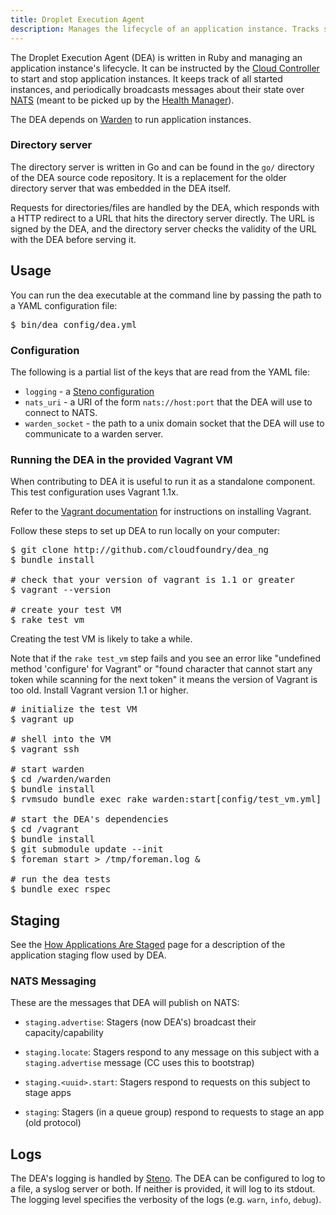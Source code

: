 ```yaml
---
title: Droplet Execution Agent
description: Manages the lifecycle of an application instance. Tracks started instances and broadcasts state messages. 
---
```


The Droplet Execution Agent (DEA) is written in Ruby and managing an application instance's lifecycle. It can be instructed by the [Cloud Controller](./cloud-controller.html) to start and stop application instances. It keeps track of all started instances, and periodically broadcasts messages about their state over [NATS](./messaging-nats.html) (meant to be picked up by the [Health Manager](./health-manager.html)).

The DEA depends on [Warden](./warden.html) to run application instances.

### Directory server

The directory server is written in Go and can be found in the `go/` directory of the DEA source code repository. It is a replacement for the older directory server that was embedded in the DEA itself.

Requests for directories/files are handled by the DEA, which responds with a HTTP redirect to a URL that hits the directory server directly.  The URL is signed by the DEA, and the directory server checks the validity of the URL with the DEA before serving it.

## Usage

You can run the dea executable at the command line by passing the path to a YAML configuration file:

<pre class="terminal">
$ bin/dea config/dea.yml
</pre>

### Configuration

The following is a partial list of the keys that are read from the YAML file:

* `logging` - a [Steno configuration](http://github.com/cloudfoundry/steno#from-yaml-file)
* `nats_uri` - a URI of the form `nats://host:port` that the DEA will use to connect to NATS.
* `warden_socket` - the path to a unix domain socket that the DEA will use to communicate to a warden server.

### Running the DEA in the provided Vagrant VM

When contributing to DEA it is useful to run it as a standalone component. This test configuration uses Vagrant 1.1x.

Refer to the [Vagrant documentation](http://docs.vagrantup.com/v2/installation/index.html) for instructions on installing Vagrant.

Follow these steps to set up DEA to run locally on your computer:

<pre class="terminal">
$ git clone http://github.com/cloudfoundry/dea_ng
$ bundle install

# check that your version of vagrant is 1.1 or greater
$ vagrant --version

# create your test VM
$ rake test_vm
</pre>

Creating the test VM is likely to take a while.

Note that if the `rake test_vm` step fails and you see an error like "undefined method 'configure' for Vagrant" or "found character that cannot start any token while scanning for the next token" it means the version of Vagrant is too old. Install Vagrant version 1.1 or higher.

<pre class="terminal">
# initialize the test VM
$ vagrant up

# shell into the VM
$ vagrant ssh

# start warden
$ cd /warden/warden
$ bundle install
$ rvmsudo bundle exec rake warden:start[config/test_vm.yml] > /tmp/warden.log &

# start the DEA's dependencies
$ cd /vagrant
$ bundle install
$ git submodule update --init
$ foreman start > /tmp/foreman.log &

# run the dea tests
$ bundle exec rspec
</pre>

## Staging

See the [How Applications Are Staged](./how-applications-are-staged.html) page for a description of the application staging flow used by DEA.

### NATS Messaging

These are the messages that DEA will publish on NATS: 

- `staging.advertise`: Stagers (now DEA's) broadcast their capacity/capability

- `staging.locate`: Stagers respond to any message on this subject with a
  `staging.advertise` message (CC uses this to bootstrap)

- `staging.<uuid>.start`: Stagers respond to requests on this subject to stage apps

- `staging`: Stagers (in a queue group) respond to requests to stage an app
  (old protocol)

## Logs

The DEA's logging is handled by [Steno](https://github.com/cloudfoundry/steno).  The DEA can be configured to log to a file, a syslog server or both. If neither is provided, it will log to its stdout. The logging level specifies the verbosity of the logs (e.g. `warn`, `info`, `debug`).

